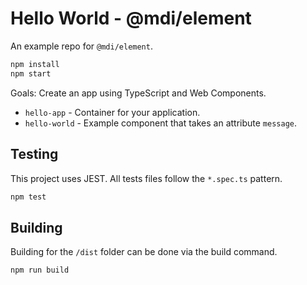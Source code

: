 # Hello World - @mdi/element

An example repo for `@mdi/element`.

```bash
npm install
npm start
```

Goals: Create an app using TypeScript and Web Components.

- `hello-app` - Container for your application.
- `hello-world` - Example component that takes an attribute `message`.

## Testing

This project uses JEST. All tests files follow the `*.spec.ts` pattern.

```bash
npm test
```

## Building

Building for the `/dist` folder can be done via the build command.

```bash
npm run build
```
